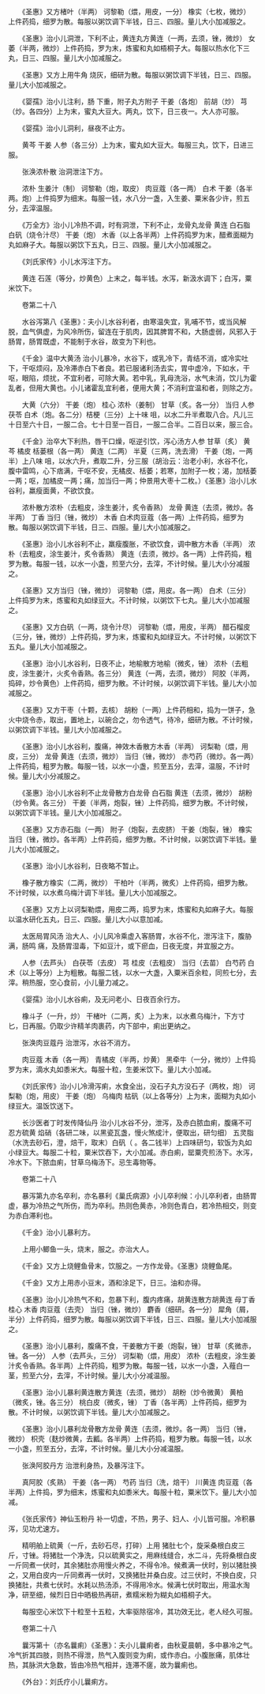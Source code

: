 <!-- { "loadSidebar": true } -->
　　《圣惠》又方楮叶（半两） 诃黎勒（煨，用皮，一分） 橡实（七枚，微炒）上件药捣，细罗为散。每服以粥饮调下半钱，日三、四服。量儿大小加减服之。

　　《圣惠》治小儿洞泄，下利不止，黄连丸方黄连（一两，去须，锉，微炒） 女萎（半两，微炒）上件药捣，罗为末，炼蜜和丸如梧桐子大。每服以热水化下三丸，日三、四服。量儿大小加减服之。

　　《圣惠》又方上用牛角 烧灰，细研为散。每服以粥饮调下半钱，日三、四服。量儿大小加减服之。

　　《婴孺》治小儿注利，肠 下重，附子丸方附子 干姜（各炮） 前胡（炒） 芎（炒。各四分）上为末，蜜丸大豆大。两丸，饮下，日三夜一。大人亦可服。

　　《婴孺》治小儿洞利，昼夜不止方。

　　黄芩 干姜 人参（各三分）上为末，蜜丸如大豆大。每服三丸，饮下，日进三服。

　　张涣浓朴散 治洞泄注下方。

　　浓朴 生姜汁（制） 诃黎勒（炮，取皮） 肉豆蔻（各一两） 白术 干姜（各半两。炮）上件捣罗为细末。每服一钱，水八分一盏，入生姜、粟米各少许，煎五分，去滓温服。

　　《万全方》治小儿冷热不调，时有洞泄，下利不止，龙骨丸龙骨 黄连 白石脂 白矾（烧令汁尽） 干姜（炮） 木香（以上各半两）上件药捣罗为末，醋煮面糊为丸如麻子大。每服以粥饮下五丸，日三、四服。量儿大小加减服之。

　　《刘氏家传》小儿水泻注下方。

　　黄连 石莲（等分，炒黄色）上末之，每半钱。水泻，新汲水调下；白泻，粟米饮下。

　　卷第二十八

　　水谷泻第八《圣惠》：夫小儿水谷利者，由寒温失宜，乳哺不节，或当风解脱，血气俱虚，为风冷所伤，留连在于肌肉，因其脾胃不和，大肠虚弱，风邪入于肠胃，肠胃既虚，不能制于水谷，故变为下利也。

　　《千金》温中大黄汤 治小儿暴冷，水谷下，或乳冷下，青结不消，或冷实吐下，干呕烦闷，及冷滞赤白下者良。若已服诸利汤去实，胃中虚冷，下如水，干呕，眼陷，烦扰，不宜利者，可除大黄。若中乳，乳母洗浴，水气未消，饮儿为霍乱者，但用大黄也。小儿诸霍乱宜利者，便用大黄；不消利宜温和者，则除之方。

　　大黄（六分） 干姜（炮） 桂心 浓朴（姜制） 甘草（炙。各一分） 当归 人参 茯苓 白术（炮。各二分）桔梗（三分）上十味 咀，以水二升半煮取八合。凡儿三十日至六十日，一服二合。七十日至一百日，一服二合半。二百日以来，服三合。

　　《千金》治卒大下利热，唇干口燥，呕逆引饮，泻心汤方人参 甘草（炙） 黄芩 橘皮 栝蒌根（各一两） 黄连（二两） 半夏（三两，洗去滑） 干姜（炮，一两半）上八味 咀，以水六升，煮取二升，分三服（胡治云：治老小利，水谷不化，腹中雷鸣，心下痞满，干呕不安，无橘皮、栝萎；若寒，加附子一枚；渴，加栝萎一两；呕，加橘皮一两；痛，加当归一两；仲景用大枣十二枚。）《圣惠》治小儿水谷利，羸瘦面黄，不欲饮食。

　　浓朴散方浓朴（去粗皮，涂生姜汁，炙令香熟） 龙骨 黄连（去须，微炒。各半两） 丁香 当归（锉，微炒） 木香 白术肉豆蔻（各一两）上件药捣，细罗为散。每服以粥饮调下半钱，日三、四服。量儿大小加减服之。

　　《圣惠》治小儿水谷利不止，羸瘦腹胀，不欲饮食，调中散方木香（半两） 浓朴（去粗皮，涂生姜汁，炙令香熟） 黄连（去须，微炒。各一两）上件药捣，粗罗为散。每服一钱，以水一小盏，煎至六分，去滓，不计时候。量儿大小分减服之。

　　《圣惠》又方当归（锉，微炒） 诃黎勒（煨，用皮。各一两） 白术（三分）上件捣罗为末，炼蜜和丸如绿豆大。不计时候，以粥饮下七丸。量儿大小加减服之。

　　《圣惠》又方白矾（一两，烧令汁尽） 诃黎勒（煨，用皮，半两） 醋石榴皮（三分，锉，微炒）上件药捣，罗为末，炼蜜和丸如绿豆大。不计时候，以粥饮下五丸。量儿大小加减服之。

　　《圣惠》治小儿水谷利，日夜不止，地榆散方地榆（微炙，锉） 浓朴（去粗皮，涂生姜汁，火炙令香熟。各三分） 黄连（一两，去须，微炒） 阿胶（半两，捣碎，炒令黄色）上件药捣，细罗为散。不计时候，以粥饮调下半钱。量儿大小加减服之。

　　《圣惠》又方干枣（十颗，去核） 胡粉（一两）上件药相和，捣为一饼子，急火中烧令赤，取出，置地上，以碗合之，勿令透气，待冷，细研为散。不计时候，以粥饮调下半钱。量儿大小加减服之。

　　《圣惠》治小儿水谷利，腹痛，神效木香散方木香（半两） 诃梨勒（煨，用皮，三分） 龙骨 黄连（去须，微炒） 当归（锉，微炒） 赤芍药（微炒。各一两）上件药捣，粗罗为散。每服一钱，以水一小盏，煎至五分，去滓，温服，不计时候。量儿大小分减服之。

　　《圣惠》治小儿水谷利不止龙骨散方白龙骨 白石脂 黄连（去须，微炒） 胡粉（炒令黄。各三分） 干姜（半两，炮裂，锉）上件药捣，细罗为散。不计时候，以粥饮调下半钱。量儿大小加减服之。

　　《圣惠》又方赤石脂（一两） 附子（炮裂，去皮脐） 干姜（炮裂，锉） 橡实 当归（锉，微炒。各半两）上件药捣，细罗为散。不计时候，以粥饮调下半钱。量儿大小加减服之。

　　《圣惠》治小儿水谷利，日夜略不暂止。

　　橡子散方橡实（二两，微炒） 干柏叶（半两，微炙）上件药捣，细罗为散。不计时候，以水煮乌梅汁调下半钱。量儿大小加减服之。

　　《圣惠》又方上以诃梨勒煨，用皮二两，捣罗为末，炼蜜和丸如麻子大。每服以温水研化五丸，日三、四服。量儿大小以意加减。

　　太医局胃风汤 治大人、小儿风冷乘虚入客肠胃，水谷不化，泄泻注下，腹胁满，肠鸣 痛，及肠胃湿毒，下如豆汁，或下瘀血，日夜无度，并宜服之方。

　　人参（去芦头） 白茯苓（去皮） 芎 桂皮（去粗皮） 当归（去苗） 白芍药 白术（以上等分）上为粗散。每服二钱，以水一大盏，入粟米百余粒，同煎七分，去滓。稍热服，空心食前，小儿量力减之。

　　《婴孺》治小儿水谷痢，及无问老小、日夜百余行方。

　　橡斗子（一升，炒） 干楮叶（二两，炙）上为末，以水煮乌梅汁，下方寸匕，日再服。仍取少许精羊肉裹药，内下部中，痢出更纳之。

　　张涣肉豆蔻丹 治泄泻，水谷不消方。

　　肉豆蔻 木香（各一两） 青橘皮（半两，炒黄） 黑牵牛（一分，微炒）上件捣罗为末，滴水丸如黍米大。每服十粒，生姜米饮下。量儿大小加减。

　　《刘氏家传》治小儿冷滑泻痢，水食全出，没石子丸方没石子（两枚，炮） 诃梨勒（炮，用皮） 干姜（炮） 乌梅肉 枯矾（以上各等分）上为末，面糊为丸如小绿豆大。温饭饮送下。

　　长沙医者丁时发传降仙丹 治小儿水谷不分，泄泻，及赤白脓血痢，腹痛不可忍方硫黄 焰硝（各研二味，以黑瓷瓦盏，慢火煞成汁，便取出，研匀细） 五灵脂（水洗去砂石，澄，焙干，取末）白矾（ 。各二钱半）上四味研匀，软饭为丸如小绿豆大。每服二十粒，粟米饮吞下，大小加减。赤白痢，罂粟壳煎汤下。水泻，冷水下。下脓血痢，甘草乌梅汤下。忌生毒物等。

　　卷第二十八

　　暴泻第九亦名卒利，亦名暴利《巢氏病源》小儿卒利候：小儿卒利者，由肠胃虚，暴为冷热之气所伤，而为卒利。热则色黄赤，冷则色青白，若冷热相交，则变为赤白滞利也。

　　《千金》治小儿暴利方。

　　上用小鲫鱼一头，烧末，服之。亦治大人。

　　《千金》又方上烧鲤鱼骨末，饮服之。一方作龙骨。《圣惠》烧鲤鱼尾。

　　《千金》又方上用赤小豆末，酒和涂足下，日三。油和亦得。

　　《圣惠》治小儿冷热气不和，忽暴下利，腹内疼痛，胡黄连散方胡黄连 母丁香 桂心 木香 肉豆蔻（去壳） 当归（锉，微炒） 麝香（细研。各一分） 犀角（屑，半分）上件药捣，细罗为散。每服以粥饮调下半钱，日三、四服。量儿大小加减服之。

　　《圣惠》治小儿暴利，腹痛不食，干姜散方干姜（炮裂，锉） 甘草（炙微赤，锉。各一分） 人参（去芦头，三分） 诃梨勒（煨，用皮） 浓朴（去粗皮，涂生姜汁炙令香熟。各半两）上件药捣，粗罗为散。每服一钱，以水一小盏，入薤白一茎，煎至六分，去滓，不计时候。量儿大小分减温服。

　　《圣惠》治小儿暴利黄连散方黄连（去须，微炒） 胡粉（炒令微黄） 黄柏（微炙，锉。各三分） 桃白皮（微炙，锉） 丁香（各半两）上件药捣，细罗为散。不计时候，以粥饮调下半钱。量儿大小加减服之。

　　《圣惠》治小儿暴利龙骨散方龙骨 黄连（去须，微炒。各一两） 当归（锉，微炒） 枳壳（麸炒微黄，去瓤。各半两）上件药捣，粗罗为散。每服一钱，以水一小盏，煎至五分，去滓，不计时候。量儿大小分减温服。

　　张涣阿胶丹方 治泄利身热，及暴泻注下。

　　真阿胶（炙熟） 干姜（各一两） 芍药 当归（洗，焙干） 川黄连 肉豆蔻（各半两）上件捣，罗为细末，炼蜜和丸如黍米大。每服十粒，粟米饮下。量儿大小加减。

　　《张氏家传》神仙玉粉丹 补一切虚，不热，男子、妇人、小儿皆可服。冷积暴泻，见功尤速方。

　　精明舶上硫黄（一斤，去砂石尽，打碎）上用 猪肚七个，旋采桑根白皮三斤，寸锉。将猪肚一个净洗，只以硫黄实之，用麻线缝合，水二斗，先将桑根白皮一斤同煮一伏时，其余猪肚亦用慢火养之，不得令冷。候煮满一伏时，别以猪肚换之，又用白皮内一斤同煮再一伏时，又换猪肚并桑白皮。过三伏时，不换白皮，只换猪肚，共煮七伏时。水耗以热汤添，不得用冷水。候满七伏时取出，用温水淘净，研至细，候烈日日中晒极热再研，煮糯米粉为糊丸如梧桐子大。

　　每服空心米饮下十粒至十五粒，大率驱除宿冷，其功效无比，老人经久可服。

　　卷第二十八

　　曩泻第十（亦名曩痢）《圣惠》：夫小儿曩痢者，由秋夏晨朝，多中暴冷之气。冷气折其四肢，则热不得泄，热气入腹则变为痢，或作赤白。小腹胀痛，肌体壮热，其脉洪大急数，皆由冷热气相并，连滞不瘥，故为曩痢也。

　　《外台》：刘氏疗小儿曩痢方。

